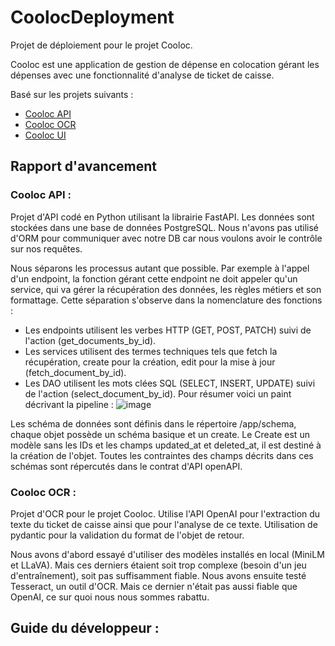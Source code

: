 # CoolocDeployment
Projet de déploiement pour le projet Cooloc.

Cooloc est une application de gestion de dépense en colocation gérant les dépenses avec une fonctionnalité d'analyse de ticket de caisse.

Basé sur les projets suivants :  
- [Cooloc API](https://github.com/ComePicard/Cooloc)
- [Cooloc OCR](https://github.com/ComePicard/CoolocOCR)
- [Cooloc UI](https://github.com/lucassrz/cooloc-expense-manager)

## Rapport d'avancement

### Cooloc API :
Projet d'API codé en Python utilisant la librairie FastAPI. Les données sont stockées dans une base de données PostgreSQL.
Nous n'avons pas utilisé d'ORM pour communiquer avec notre DB car nous voulons avoir le contrôle sur nos requêtes.

Nous séparons les processus autant que possible. Par exemple à l'appel d'un endpoint, la fonction gérant cette endpoint ne doit appeler qu'un service, qui va gérer la récupération des données, les règles métiers et son formattage. Cette séparation s'observe dans la nomenclature des fonctions :
-  Les endpoints utilisent les verbes HTTP (GET, POST, PATCH) suivi de l'action (get_documents_by_id).
-  Les services utilisent des termes techniques tels que fetch la récupération, create pour la création, edit pour la mise à jour (fetch_document_by_id).
-  Les DAO utilisent les mots clées SQL (SELECT, INSERT, UPDATE) suivi de l'action (select_document_by_id).
Pour résumer voici un paint décrivant la pipeline :
![image](https://github.com/user-attachments/assets/cdd7b512-10d7-4545-9a34-6f2b6dcb6b0d)

Les schéma de données sont définis dans le répertoire /app/schema, chaque objet possède un schéma basique et un create. Le Create est un modèle sans les IDs et les champs updated_at et deleted_at, il est destiné à la création de l'objet.
Toutes les contraintes des champs décrits dans ces schémas sont répercutés dans le contrat d'API openAPI.

### Cooloc OCR :
Projet d'OCR pour le projet Cooloc.
Utilise l'API OpenAI pour l'extraction du texte du ticket de caisse ainsi que pour l'analyse de ce texte.
Utilisation de pydantic pour la validation du format de l'objet de retour.

Nous avons d'abord essayé d'utiliser des modèles installés en local (MiniLM et LLaVA). Mais ces derniers étaient soit trop complexe (besoin d'un jeu d'entraînement), soit pas suffisamment fiable. 
Nous avons ensuite testé Tesseract, un outil d'OCR. Mais ce dernier n'était pas aussi fiable que OpenAI, ce sur quoi nous nous sommes rabattu.

## Guide du développeur : 

